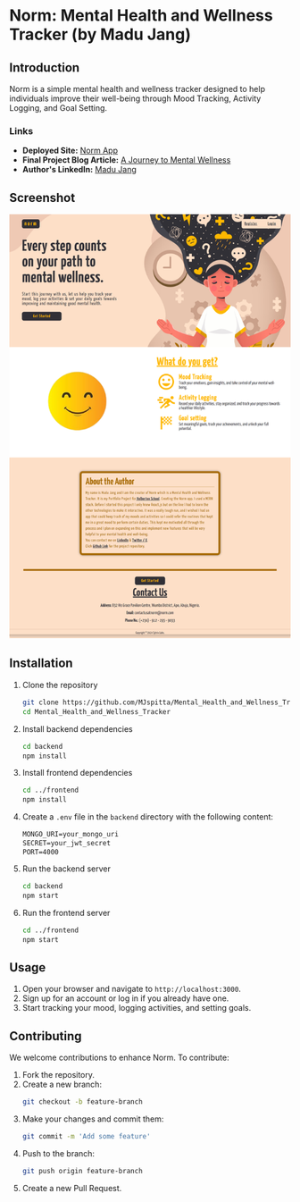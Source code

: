 # Norm: Mental Health and Wellness Tracker (by Madu Jang)

## Introduction
Norm is a simple mental health and wellness tracker designed to help individuals improve their well-being through Mood Tracking, Activity Logging, and Goal Setting.

### Links
- **Deployed Site:** [Norm App](https://norm-gy40.onrender.com)
- **Final Project Blog Article:** [A Journey to Mental Wellness](https://medium.com/@madu.jang93/norm-a-journey-to-mental-wellness-155dc49fed94)
- **Author's LinkedIn:** [Madu Jang](https://www.linkedin.com/in/madu-jang/)

## Screenshot
![Norm Screenshot](./frontend/src/images/norm-display.png)

## Installation

1. Clone the repository
    ```bash
    git clone https://github.com/MJspitta/Mental_Health_and_Wellness_Tracker.git
    cd Mental_Health_and_Wellness_Tracker
    ```

2. Install backend dependencies
    ```bash
    cd backend
    npm install
    ```

3. Install frontend dependencies
    ```bash
    cd ../frontend
    npm install
    ```

4. Create a `.env` file in the `backend` directory with the following content:
    ```
    MONGO_URI=your_mongo_uri
    SECRET=your_jwt_secret
    PORT=4000
    ```

5. Run the backend server
    ```bash
    cd backend
    npm start
    ```

6. Run the frontend server
    ```bash
    cd ../frontend
    npm start
    ```

## Usage

1. Open your browser and navigate to `http://localhost:3000`.
2. Sign up for an account or log in if you already have one.
3. Start tracking your mood, logging activities, and setting goals.

## Contributing

We welcome contributions to enhance Norm. To contribute:

1. Fork the repository.
2. Create a new branch:
    ```bash
    git checkout -b feature-branch
    ```
3. Make your changes and commit them:
    ```bash
    git commit -m 'Add some feature'
    ```
4. Push to the branch:
    ```bash
    git push origin feature-branch
    ```
5. Create a new Pull Request.


